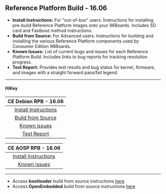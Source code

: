 ## Reference Platform Build - 16.06


- **Install Instructions:** For "out-of-box" users. Instructions for installing pre-build Reference Platform images onto your 96Boards. Includes SD card and Fastboot method instructions.
- **Build from Source:** For Advanced users. Instructions for building and installing the various Reference Platform components used by Consumer Edition 96Boards.
- **Known Issues:** List of current bugs and issues for each Reference Platform Build. Includes links to bug reports for tracking resolution progress.
- **Test Report:** Provides test results and bug status for kernel, firmware, and images with a straight forward pass/fail legend.

***

#### HiKey


|   **CE Debian RPB - 16.06**   |
|:-----------------------------:|
|   [Install Instructions](InstallDebianRPB.md)    |  
|  [Build from Source](BFSDebianRPB.md)        | 
|       [Known issues](../../../Known-Issues.md)        |  
|        [Test Report](http://builds.96boards.org/releases/reference-platform/debian/hikey/16.06/16.06-CE-Debian-RPB-Test-Report.pdf) |  


|    **CE AOSP RPB - 16.06**  |
|:---------------------------:|
|  [Install Instructions](https://source.android.com/source/devices.html) |
|      [Known issues](../../../Known-Issues.md)       |



***

- Access **bootloader** build from source instructions [here](BuildSourceBL.md) 
- Access **OpenEmbedded** build from source instructions [here](../../../CECommon/OEYocto.md)
